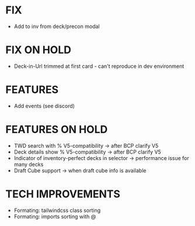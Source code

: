 # FIX
- Add to inv from deck/precon modal

# FIX ON HOLD
- Deck-in-Url trimmed at first card - can't reproduce in dev environment

# FEATURES
- Add events (see discord)

# FEATURES ON HOLD
- TWD search with % V5-compatibility -> after BCP clarify V5
- Deck details show % V5-compatibility -> after BCP clarify V5
- Indicator of inventory-perfect decks in selector -> performance issue for many decks
- Draft Cube support -> when draft cube info is available

# TECH IMPROVEMENTS
- Formating: tailwindcss class sorting
- Formating: imports sorting with @
